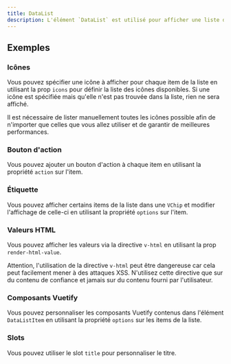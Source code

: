```yaml
---
title: DataList
description: L'élément `DataList` est utilisé pour afficher une liste d'informations.
---
```


<doc-tabs>

<doc-tab-item label="Utilisation">

<doc-usage name="data-list"></doc-usage>

## Exemples

### Icônes

Vous pouvez spécifier une icône à afficher pour chaque item de la liste en utilisant la prop `icons` pour définir la liste des icônes disponibles.
Si une icône est spécifiée mais qu'elle n'est pas trouvée dans la liste, rien ne sera affiché.

<doc-alert type="info">
Il est nécessaire de lister manuellement toutes les icônes possible afin de n'importer que celles que vous allez utiliser et de garantir de meilleures performances.
</doc-alert>

<doc-example file="data-list/icons"></doc-example>

### Bouton d'action

Vous pouvez ajouter un bouton d'action à chaque item en utilisant la propriété `action` sur l'item.

<doc-example file="data-list/action"></doc-example>

### Étiquette

Vous pouvez afficher certains items de la liste dans une `VChip` et modifier l'affichage de celle-ci en utilisant la propriété `options` sur l'item.

<doc-example file="data-list/chip"></doc-example>

### Valeurs HTML

Vous pouvez afficher les valeurs via la directive `v-html` en utilisant la prop `render-html-value`.

<doc-alert type="warning">

Attention, l'utilisation de la directive `v-html` peut être dangereuse car cela peut facilement mener à des attaques XSS. N'utilisez cette directive que sur du contenu de confiance et jamais sur du contenu fourni par l'utilisateur.

</doc-alert>

<doc-example file="data-list/html-value"></doc-example>

</doc-tab-item>

<doc-tab-item label="API">
<doc-api name="data-list"></doc-api>
</doc-tab-item>

<doc-tab-item label="Personnalisation">

### Composants Vuetify

Vous pouvez personnaliser les composants Vuetify contenus dans l'élément `DataListItem` en utilisant la propriété `options` sur les items de la liste.

<doc-example file="data-list/options"></doc-example>

### Slots

Vous pouvez utiliser le slot `title` pour personnaliser le titre.

<doc-example file="data-list/slot"></doc-example>

</doc-tab-item>

</doc-tabs>
